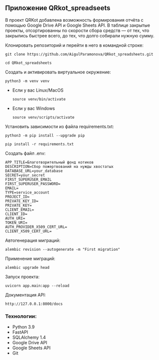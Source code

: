 ## Приложение QRkot_spreadseets

В проект QRKot добавлена возможность формирования отчёта c помощью Google Drive API и Google Sheets API. В таблице закрытые проекты, отсортированны по скорости сбора средств — от тех, что закрылись быстрее всего, до тех, что долго собирали нужную сумму.

Клонировать репозиторий и перейти в него в командной строке:

```
git clone https://github.com/AigulParamonova/QRkot_spreadsheets.git
```

```
cd QRkot_spreadsheets
```

Cоздать и активировать виртуальное окружение:

```
python3 -m venv venv
```

* Если у вас Linux/MacOS

    ```
    source venv/bin/activate
    ```

* Если у вас Windows

    ```
    source venv/scripts/activate
    ```

Установить зависимости из файла requirements.txt:

```
python3 -m pip install --upgrade pip
```

```
pip install -r requirements.txt
```

Создать файл .env:

```
APP_TITLE=Благотворительный фонд котиков
DESCRIPTION=Сбор пожертвований на нужды хвостатых
DATABASE_URL=your_database
SECRET=your_secret
FIRST_SUPERUSER_EMAIL
FIRST_SUPERUSER_PASSWORD=
EMAIL=
TYPE=service_account
PROJECT_ID=
PRIVATE_KEY_ID=
PRIVATE_KEY=
CLIENT_EMAIL=
CLIENT_ID=
AUTH_URI=
TOKEN_URI=
AUTH_PROVIDER_X509_CERT_URL=
CLIENT_X509_CERT_URL=
```

Автогенерация миграций:

```
alembic revision --autogenerate -m "First migration"
```

Применение миграций:

```
alembic upgrade head
```

Запуск проекта:

```
uvicorn app.main:app --reload
```

Документация API:

```
http://127.0.0.1:8000/docs
```

### Технологии:
- Python 3.9
- FastAPI
- SQLAlchemy 1.4
- Google Drive API
- Google Sheets API
- Git